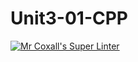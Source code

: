 # Unit3-01-CPP
[![Mr Coxall's Super Linter](https://github.com/CS3U-C-Programming-AnastasiaFP/Unit3-01-CPP/workflows/Mr%20Coxall's%20Super%20Linter/badge.svg)](https://github.com/CS3U-C-Programming-AnastasiaFP/Unit3-01-CPP/actions/)
